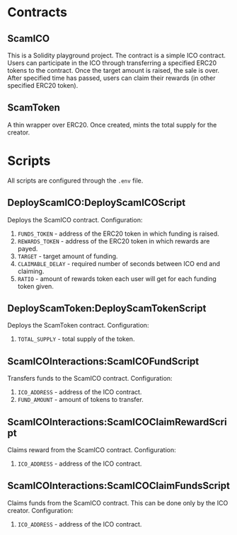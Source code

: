 # Contracts

## ScamICO

This is a Solidity playground project. The contract is a simple ICO contract. Users can participate in the ICO through transferring a specified ERC20 tokens to the contract. Once the target amount is raised, the sale is over. After specified time has passed, users can claim their rewards (in other specified ERC20 token).

## ScamToken

A thin wrapper over ERC20. Once created, mints the total supply for the creator.

# Scripts

All scripts are configured through the `.env` file.

## DeployScamICO:DeployScamICOScript
Deploys the ScamICO contract. Configuration:
1. `FUNDS_TOKEN` - address of the ERC20 token in which funding is raised.
2. `REWARDS_TOKEN` - address of the ERC20 token in which rewards are payed.
3. `TARGET` - target amount of funding.
4. `CLAIMABLE_DELAY` - required number of seconds between ICO end and claiming.
5. `RATIO` - amount of rewards token each user will get for each funding token given.

## DeployScamToken:DeployScamTokenScript
Deploys the ScamToken contract. Configuration:
1. `TOTAL_SUPPLY` - total supply of the token.

## ScamICOInteractions:ScamICOFundScript
Transfers funds to the ScamICO contract. Configuration:
1. `ICO_ADDRESS` - address of the ICO contract.
2. `FUND_AMOUNT` - amount of tokens to transfer.

## ScamICOInteractions:ScamICOClaimRewardScript
Claims reward from the ScamICO contract. Configuration:
1. `ICO_ADDRESS` - address of the ICO contract.

## ScamICOInteractions:ScamICOClaimFundsScript
Claims funds from the ScamICO contract. This can be done only by the ICO creator. Configuration:
1. `ICO_ADDRESS` - address of the ICO contract.
